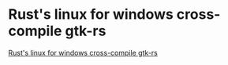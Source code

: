 # Rust's linux for windows cross-compile gtk-rs
[Rust's linux for windows cross-compile gtk-rs](https://aiwithcloud.com/2022/09/19/rusts_linux_for_windows_cross_compile_gtk_rs/)